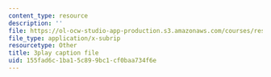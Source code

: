 ```yaml
---
content_type: resource
description: ''
file: https://ol-ocw-studio-app-production.s3.amazonaws.com/courses/res-9-003-brains-minds-and-machines-summer-course-summer-2015/155fad6c1ba15c899bc1cf0baa734f6e_FndNHiuFeFU.vtt
file_type: application/x-subrip
resourcetype: Other
title: 3play caption file
uid: 155fad6c-1ba1-5c89-9bc1-cf0baa734f6e
---
```

